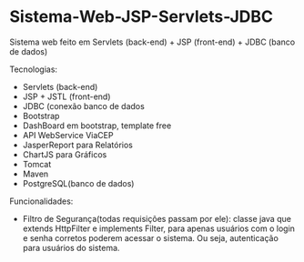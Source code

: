 # Sistema-Web-JSP-Servlets-JDBC
Sistema web feito em Servlets (back-end) + JSP (front-end) + JDBC (banco de dados)

Tecnologias:

* Servlets (back-end)
* JSP + JSTL (front-end)
* JDBC (conexão banco de dados
* Bootstrap
* DashBoard em bootstrap, template free
* API WebService ViaCEP
* JasperReport para Relatórios
* ChartJS para Gráficos
* Tomcat
* Maven
* PostgreSQL(banco de dados)

Funcionalidades:

* Filtro de Segurança(todas requisições passam por ele): classe java que extends HttpFilter e implements Filter, para apenas usuários com o login e senha corretos poderem acessar o sistema. Ou seja, autenticação para usuários do sistema.
